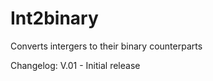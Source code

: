 Int2binary
==========

Converts intergers to their binary counterparts

Changelog:
V.01 -  Initial release
